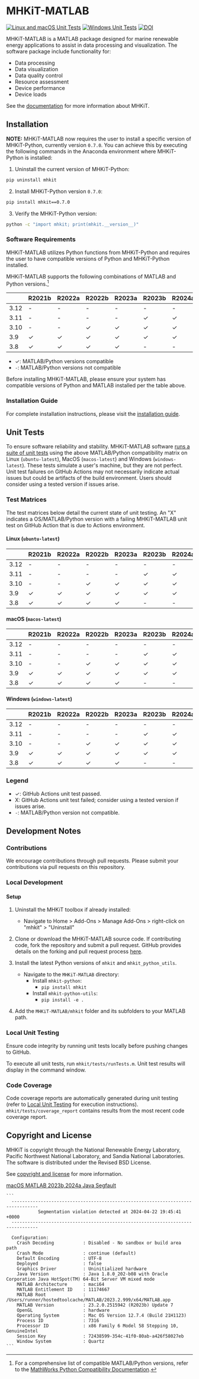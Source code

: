 # MHKiT-MATLAB

[![Linux and macOS Unit Tests](https://github.com/MHKiT-Software/MHKiT-MATLAB/actions/workflows/unix_unit_tests.yml/badge.svg)](https://github.com/MHKiT-Software/MHKiT-MATLAB/actions/workflows/unix_unit_tests.yml) [![Windows Unit Tests](https://github.com/MHKiT-Software/MHKiT-MATLAB/actions/workflows/windows_unit_tests.yml/badge.svg)](https://github.com/MHKiT-Software/MHKiT-MATLAB/actions/workflows/windows_unit_tests.yml) [![DOI](https://zenodo.org/badge/DOI/10.5281/zenodo.3928405.svg)](https://doi.org/10.5281/zenodo.3928405)

MHKiT-MATLAB is a MATLAB package designed for marine renewable energy applications to assist in
data processing and visualization. The software package include functionality for:

- Data processing
- Data visualization
- Data quality control
- Resource assessment
- Device performance
- Device loads

See the [documentation](https://mhkit-software.github.io/MHKiT/) for more information about MHKiT.

## Installation

**NOTE:** MHKiT-MATLAB now requires the user to install a specific version of MHKiT-Python,
currently version `0.7.0`. You can achieve this by executing the following commands in the Anaconda
environment where MHKiT-Python is installed:

1. Uninstall the current version of MHKiT-Python:

```bash
pip uninstall mhkit
```

2. Install MHKiT-Python version `0.7.0`:

```bash
pip install mhkit==0.7.0
```

3. Verify the MHKiT-Python version:

```bash
python -c "import mhkit; print(mhkit.__version__)"
```

### Software Requirements

MHKiT-MATLAB utilizes Python functions from MHKiT-Python and requires the user to have
compatible versions of Python and MHKiT-Python installed.

MHKiT-MATLAB supports the following combinations of MATLAB and Python versions.[^1]

|      | R2021b | R2022a | R2022b | R2023a | R2023b | R2024a |
| ---- | ------ | ------ | ------ | ------ | ------ | ------ |
| 3.12 | -      | -      | -      | -      | -      | -      |
| 3.11 | -      | -      | -      | -      | ✓      | ✓      |
| 3.10 | -      | -      | ✓      | ✓      | ✓      | ✓      |
| 3.9  | ✓      | ✓      | ✓      | ✓      | ✓      | ✓      |
| 3.8  | ✓      | ✓      | ✓      | ✓      | -      | -      |

- ✓: MATLAB/Python versions compatible
- `-`: MATLAB/Python versions not compatible

Before installing MHKiT-MATLAB, please ensure your system has compatible versions of Python and MATLAB installed per the table above.

### Installation Guide

For complete installation instructions, please visit the [installation guide](https://mhkit-software.github.io/MHKiT/installation.html).

## Unit Tests

To ensure software reliability and stability. MHKiT-MATLAB software [runs a suite of unit tests](https://github.com/MHKiT-Software/MHKiT-MATLAB/actions) using the above MATLAB/Python compatibility matrix on Linux (`ubuntu-latest`), MacOS (`macos-latest`) and Windows (`windows-latest`). These tests simulate a user's machine, but they are not perfect. Unit test failures on GitHub Actions may not necessarily indicate actual issues but could be artifacts of the build environment. Users should consider using a tested version if issues arise.

### Test Matrices

The test matrices below detail the current state of unit testing. An "X" indicates a OS/MATLAB/Python version with a failing MHKiT-MATLAB unit test on GitHub Action that is due to Actions environment.

#### Linux (`ubuntu-latest`)

|      | R2021b | R2022a | R2022b | R2023a | R2023b | R2024a |
| ---- | ------ | ------ | ------ | ------ | ------ | ------ |
| 3.12 | -      | -      | -      | -      | -      | -      |
| 3.11 | -      | -      | -      | -      | ✓      | ✓      |
| 3.10 | -      | -      | ✓      | ✓      | ✓      | ✓      |
| 3.9  | ✓      | ✓      | ✓      | ✓      | ✓      | ✓      |
| 3.8  | ✓      | ✓      | ✓      | ✓      | -      | -      |

#### macOS (`macos-latest`)

|      | R2021b | R2022a | R2022b | R2023a | R2023b | R2024a |
| ---- | ------ | ------ | ------ | ------ | ------ | ------ |
| 3.12 | -      | -      | -      | -      | -      | -      |
| 3.11 | -      | -      | -      | -      | ✓      | ✓      |
| 3.10 | -      | -      | ✓      | ✓      | ✓      | ✓      |
| 3.9  | ✓      | ✓      | ✓      | ✓      | ✓      | ✓      |
| 3.8  | ✓      | ✓      | ✓      | ✓      | -      | -      |

#### Windows (`windows-latest`)

|      | R2021b | R2022a | R2022b | R2023a | R2023b | R2024a |
| ---- | ------ | ------ | ------ | ------ | ------ | ------ |
| 3.12 | -      | -      | -      | -      | -      | -      |
| 3.11 | -      | -      | -      | -      | ✓      | ✓      |
| 3.10 | -      | -      | ✓      | ✓      | ✓      | ✓      |
| 3.9  | ✓      | ✓      | ✓      | ✓      | ✓      | ✓      |
| 3.8  | ✓      | ✓      | ✓      | ✓      | -      | -      |

### Legend

- ✓: GitHub Actions unit test passed.
- X: GitHub Actions unit test failed; consider using a tested version if issues arise.
- `-`: MATLAB/Python version not compatible.

## Development Notes

### Contributions

We encourage contributions through pull requests. Please submit your contributions via pull requests on this repository.

### Local Development

#### Setup

1. Uninstall the MHKiT toolbox if already installed:

   - Navigate to Home > Add-Ons > Manage Add-Ons > right-click on "mhkit" > "Uninstall"

2. Clone or download the MHKiT-MATLAB source code. If contributing code, fork the repository and submit a pull request. GitHub provides details on the forking and pull request process [here](https://docs.github.com/en/pull-requests/collaborating-with-pull-requests).

3. Install the latest Python versions of `mhkit` and `mhkit_python_utils`.

   - Navigate to the `MHKiT-MATLAB` directory:
     - Install `mhkit-python`:
       - `pip install mhkit`
     - Install `mhkit-python-utils`:
       - `pip install -e .`

4. Add the `MHKiT-MATLAB/mhkit` folder and its subfolders to your MATLAB path.

### Local Unit Testing

Ensure code integrity by running unit tests locally before pushing changes to GitHub.

To execute all unit tests, run `mhkit/tests/runTests.m`. Unit test results will display in the command window.

### Code Coverage

Code coverage reports are automatically generated during unit testing (refer to [Local Unit Testing](#local-unit-testing) for execution instructions). `mhkit/tests/coverage_report` contains results from the most recent code coverage report.

## Copyright and License

MHKiT is copyright through the National Renewable Energy Laboratory,
Pacific Northwest National Laboratory, and Sandia National Laboratories.
The software is distributed under the Revised BSD License.

See [copyright and license](https://mhkit-software.github.io/MHKiT/license.html) for more information.

[^1]:
    For a comprehensive list of compatible MATLAB/Python versions, refer to the [MathWorks Python
    Compatibility Documentation](https://www.mathworks.com/support/requirements/python-compatibility.html).

[^macos-2023b-2024a-java-segfault]:

[macOS MATLAB 2023b,2024a Java Segfault](https://github.com/MHKiT-Software/MHKiT-MATLAB/actions/runs/8789749433/job/24122990377#step:21:126)

    ```
      --------------------------------------------------------------------------------
                Segmentation violation detected at 2024-04-22 19:45:41 +0000
      --------------------------------------------------------------------------------

      Configuration:
        Crash Decoding           : Disabled - No sandbox or build area path
        Crash Mode               : continue (default)
        Default Encoding         : UTF-8
        Deployed                 : false
        Graphics Driver          : Uninitialized hardware
        Java Version             : Java 1.8.0_202-b08 with Oracle Corporation Java HotSpot(TM) 64-Bit Server VM mixed mode
        MATLAB Architecture      : maci64
        MATLAB Entitlement ID    : 11174667
        MATLAB Root              : /Users/runner/hostedtoolcache/MATLAB/2023.2.999/x64/MATLAB.app
        MATLAB Version           : 23.2.0.2515942 (R2023b) Update 7
        OpenGL                   : hardware
        Operating System         : Mac OS Version 12.7.4 (Build 21H1123)
        Process ID               : 7316
        Processor ID             : x86 Family 6 Model 58 Stepping 10, GenuineIntel
        Session Key              : 72438599-354c-41f0-80ab-a426f58027eb
        Window System            : Quartz
    ```
